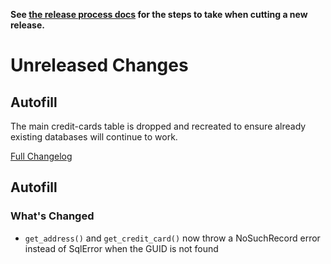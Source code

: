 **See [the release process docs](docs/howtos/cut-a-new-release.md) for the steps to take when cutting a new release.**

# Unreleased Changes

## Autofill

The main credit-cards table is dropped and recreated to ensure already existing
databases will continue to work.

[Full Changelog](https://github.com/mozilla/application-services/compare/v75.1.0...main)

## Autofill

### What's Changed

- `get_address()` and `get_credit_card()` now throw a NoSuchRecord error instead of SqlError when the GUID is not found
